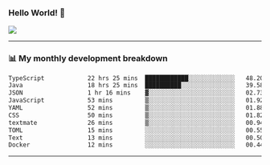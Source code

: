 ### Hello World! 👋

<a>
  <img align="center" src="https://github-readme-stats.vercel.app/api?username=megatunger&count_private=true&include_all_commits=true&bg_color=30,56CCF2,2F80ED&title_color=fff&text_color=fff" />
</a>

------
### 📊 My monthly development breakdown

<!--START_SECTION:waka-->

```txt
TypeScript            22 hrs 25 mins  ████████████░░░░░░░░░░░░░   48.20 %
Java                  18 hrs 25 mins  ██████████░░░░░░░░░░░░░░░   39.58 %
JSON                  1 hr 16 mins    ▓░░░░░░░░░░░░░░░░░░░░░░░░   02.73 %
JavaScript            53 mins         ▒░░░░░░░░░░░░░░░░░░░░░░░░   01.92 %
YAML                  52 mins         ▒░░░░░░░░░░░░░░░░░░░░░░░░   01.88 %
CSS                   50 mins         ▒░░░░░░░░░░░░░░░░░░░░░░░░   01.82 %
textmate              26 mins         ▒░░░░░░░░░░░░░░░░░░░░░░░░   00.94 %
TOML                  15 mins         ░░░░░░░░░░░░░░░░░░░░░░░░░   00.55 %
Text                  13 mins         ░░░░░░░░░░░░░░░░░░░░░░░░░   00.50 %
Docker                12 mins         ░░░░░░░░░░░░░░░░░░░░░░░░░   00.44 %
```

<!--END_SECTION:waka-->

------
